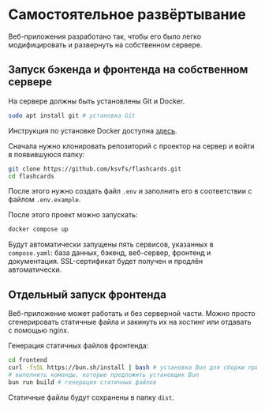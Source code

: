 # Самостоятельное развёртывание

Веб-приложения разработано так, чтобы его было легко модифицировать и развернуть на собственном сервере.

## Запуск бэкенда и фронтенда на собственном сервере

На сервере должны быть установлены Git и Docker.

```bash
sudo apt install git # установка Git
```

Инструкция по установке Docker доступна [здесь](https://docs.docker.com/engine/install/ubuntu/).

Сначала нужно клонировать репозиторий с проектор на сервер и войти в появившуюся папку:

```bash
git clone https://github.com/ksvfs/flashcards.git
cd flashcards
```

После этого нужно создать файл `.env` и заполнить его в соответствии с файлом `.env.example`.

После этого проект можно запускать:

```bash
docker compose up
```

Будут автоматически запущены пять сервисов, указанных в `compose.yaml`: база данных, бэкенд, веб-сервер, фронтенд и документация. SSL-сертификат будет получен и продлён автоматически.

## Отдельный запуск фронтенда

Веб-приложение может работать и без серверной части. Можно просто сгенерировать статичные файла и закинуть их на хостинг или отдавать с помощью nginx.

Генерация статичных файлов фронтенда:

```bash
cd frontend
curl -fsSL https://bun.sh/install | bash # установка Bun для сборки приложения
# выполнить команды, которые предложить установщик Bun
bun run build # генерация статичных файлов
```

Статичные файлы будут сохранены в папку `dist`.
